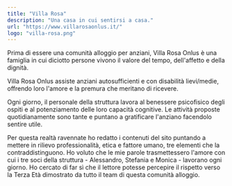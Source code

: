 ```yaml
---
title: "Villa Rosa"
description: "Una casa in cui sentirsi a casa."
url: "https://www.villarosaonlus.it/"
logo: "villa-rosa.png"
---
```


Prima di essere una comunità alloggio per anziani, Villa Rosa Onlus è una famiglia in cui diciotto persone vivono il valore del tempo, dell'affetto e della dignità.

Villa Rosa Onlus assiste anziani autosufficienti e con disabilità lievi/medie, offrendo loro l'amore e la premura che meritano di ricevere.

Ogni giorno, il personale della struttura lavora al benessere psicofisico degli ospiti e al potenziamento delle loro capacità cognitive. Le attività proposte quotidianamente sono tante e puntano a gratificare l'anziano facendolo sentire utile.

Per questa realtà ravennate ho redatto i contenuti del sito puntando a mettere in rilievo professionalità, etica e fattore umano, tre elementi che la contraddistinguono. Ho voluto che le mie parole trasmettessero l'amore con cui i tre soci della struttura - Alessandro, Stefania e Monica - lavorano ogni giorno. Ho cercato di far sì che il lettore potesse percepire il rispetto verso la Terza Età dimostrato da tutto il team di questa comunità alloggio.

